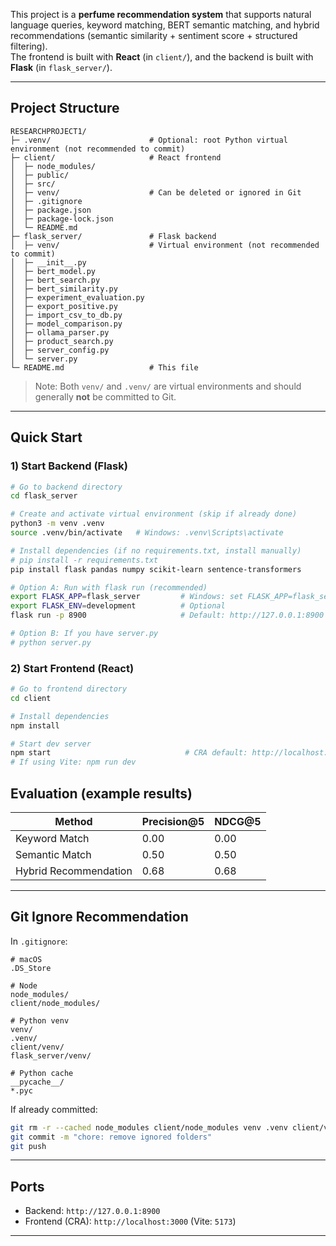 This project is a **perfume recommendation system** that supports natural language queries, keyword matching, BERT semantic matching, and hybrid recommendations (semantic similarity + sentiment score + structured filtering).  
The frontend is built with **React** (in `client/`), and the backend is built with **Flask** (in `flask_server/`).

---

## Project Structure

```
RESEARCHPROJECT1/
├─ .venv/                      # Optional: root Python virtual environment (not recommended to commit)
├─ client/                     # React frontend
│  ├─ node_modules/
│  ├─ public/
│  ├─ src/
│  ├─ venv/                    # Can be deleted or ignored in Git
│  ├─ .gitignore
│  ├─ package.json
│  ├─ package-lock.json
│  └─ README.md
├─ flask_server/               # Flask backend
│  ├─ venv/                    # Virtual environment (not recommended to commit)
│  ├─ __init__.py
│  ├─ bert_model.py
│  ├─ bert_search.py
│  ├─ bert_similarity.py
│  ├─ experiment_evaluation.py
│  ├─ export_positive.py
│  ├─ import_csv_to_db.py
│  ├─ model_comparison.py
│  ├─ ollama_parser.py
│  ├─ product_search.py
│  ├─ server_config.py
│  └─ server.py
└─ README.md                   # This file
```

> Note: Both `venv/` and `.venv/` are virtual environments and should generally **not** be committed to Git.

---

## Quick Start

### 1) Start Backend (Flask)

```bash
# Go to backend directory
cd flask_server

# Create and activate virtual environment (skip if already done)
python3 -m venv .venv
source .venv/bin/activate   # Windows: .venv\Scripts\activate

# Install dependencies (if no requirements.txt, install manually)
# pip install -r requirements.txt
pip install flask pandas numpy scikit-learn sentence-transformers

# Option A: Run with flask run (recommended)
export FLASK_APP=flask_server         # Windows: set FLASK_APP=flask_server
export FLASK_ENV=development          # Optional
flask run -p 8900                     # Default: http://127.0.0.1:8900

# Option B: If you have server.py
# python server.py
```

### 2) Start Frontend (React)

```bash
# Go to frontend directory
cd client

# Install dependencies
npm install

# Start dev server
npm start                              # CRA default: http://localhost:3000
# If using Vite: npm run dev
```

## Evaluation (example results)

| Method                | Precision@5 | NDCG@5 |
| --------------------- | ----------- | ------ |
| Keyword Match         | 0.00        | 0.00   |
| Semantic Match        | 0.50        | 0.50   |
| Hybrid Recommendation | 0.68        | 0.68   |

---

## Git Ignore Recommendation

In `.gitignore`:

```
# macOS
.DS_Store

# Node
node_modules/
client/node_modules/

# Python venv
venv/
.venv/
client/venv/
flask_server/venv/

# Python cache
__pycache__/
*.pyc
```

If already committed:

```bash
git rm -r --cached node_modules client/node_modules venv .venv client/venv flask_server/venv
git commit -m "chore: remove ignored folders"
git push
```

---

## Ports

- Backend: `http://127.0.0.1:8900`
- Frontend (CRA): `http://localhost:3000` (Vite: `5173`)

---




